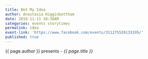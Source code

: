 ```yaml
---
title: Not My Idea
author: Anastasia Higginbottham
date: 2018-11-11 10:30AM
categories: events storytimes
permalink: idea
event-link: 'https://www.facebook.com/events/311275526133195/'
published: true
---
```

{{ page.author }} presents - *{{ page.title }}*
